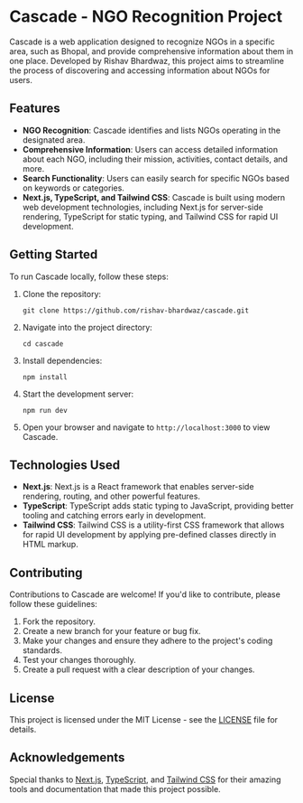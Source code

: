 # Cascade - NGO Recognition Project

Cascade is a web application designed to recognize NGOs in a specific area, such as Bhopal, and provide comprehensive information about them in one place. Developed by Rishav Bhardwaz, this project aims to streamline the process of discovering and accessing information about NGOs for users.

## Features

- **NGO Recognition**: Cascade identifies and lists NGOs operating in the designated area.
- **Comprehensive Information**: Users can access detailed information about each NGO, including their mission, activities, contact details, and more.
- **Search Functionality**: Users can easily search for specific NGOs based on keywords or categories.
- **Next.js, TypeScript, and Tailwind CSS**: Cascade is built using modern web development technologies, including Next.js for server-side rendering, TypeScript for static typing, and Tailwind CSS for rapid UI development.

## Getting Started

To run Cascade locally, follow these steps:

1. Clone the repository:

   ```
   git clone https://github.com/rishav-bhardwaz/cascade.git
   ```

2. Navigate into the project directory:

   ```
   cd cascade
   ```

3. Install dependencies:

   ```
   npm install
   ```

4. Start the development server:

   ```
   npm run dev
   ```

5. Open your browser and navigate to `http://localhost:3000` to view Cascade.

## Technologies Used

- **Next.js**: Next.js is a React framework that enables server-side rendering, routing, and other powerful features.
- **TypeScript**: TypeScript adds static typing to JavaScript, providing better tooling and catching errors early in development.
- **Tailwind CSS**: Tailwind CSS is a utility-first CSS framework that allows for rapid UI development by applying pre-defined classes directly in HTML markup.

## Contributing

Contributions to Cascade are welcome! If you'd like to contribute, please follow these guidelines:

1. Fork the repository.
2. Create a new branch for your feature or bug fix.
3. Make your changes and ensure they adhere to the project's coding standards.
4. Test your changes thoroughly.
5. Create a pull request with a clear description of your changes.

## License

This project is licensed under the MIT License - see the [LICENSE](LICENSE) file for details.



## Acknowledgements

Special thanks to [Next.js](https://nextjs.org/), [TypeScript](https://www.typescriptlang.org/), and [Tailwind CSS](https://tailwindcss.com/) for their amazing tools and documentation that made this project possible.
